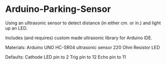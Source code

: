 # Arduino-Parking-Sensor
Using an ulltrasonic sensor to detect distance (in either cm. or in.) and light up an LED.

Includes (and requires) custom made ultrasonic library for Arduino IDE.

Materials:
Arduino UNO
HC-SR04 ultrasonic sensor
220 Ohm Resistor
LED

Defaults:
Cathode LED pin to 2
Trig pin to 12
Echo pin to 11
